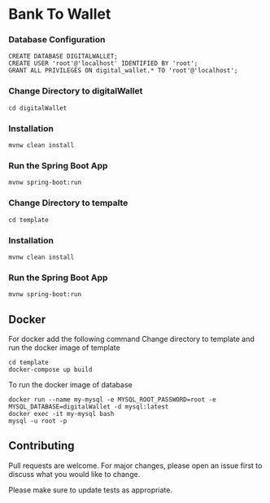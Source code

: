 # Bank To Wallet

### Database Configuration
```
CREATE DATABASE DIGITALWALLET;
CREATE USER 'root'@'localhost' IDENTIFIED BY 'root';
GRANT ALL PRIVILEGES ON digital_wallet.* TO 'root'@'localhost';
```

### Change Directory to digitalWallet
```
cd digitalWallet
```

### Installation
```shell
mvnw clean install
```

### Run the Spring Boot App
```shell
mvnw spring-boot:run
```

### Change Directory to tempalte
```shell
cd template
```

### Installation
```shell
mvnw clean install
```

### Run the Spring Boot App
```shell
mvnw spring-boot:run
```

## Docker
For docker add the following command
Change directory to template and run the docker image of template
```shell
cd template
docker-compose up build
```
To run the docker image of database
```shell
docker run --name my-mysql -e MYSQL_ROOT_PASSWORD=root -e MYSQL_DATABASE=digitalWallet -d mysql:latest
docker exec -it my-mysql bash
mysql -u root -p
```
## Contributing

Pull requests are welcome. For major changes, please open an issue first
to discuss what you would like to change.

Please make sure to update tests as appropriate.
